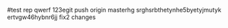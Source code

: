 #test rep
qwerf
123egit push origin masterhg
srghsrbthetynhe5byetyjmutyk
ertvgw46hybnr6jj
fix2 changes
